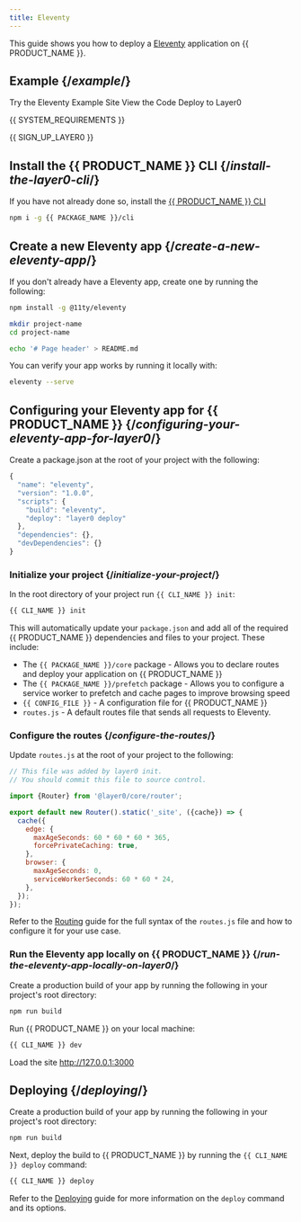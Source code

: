 ```yaml
---
title: Eleventy
---
```


This guide shows you how to deploy a [Eleventy](https://www.11ty.dev/) application on {{ PRODUCT_NAME }}.

## Example {/*example*/}

<ButtonLinksGroup>
  <ButtonLink
    variant="fill"
    type="default"
    href="https://layer0-docs-layer0-eleventy-example-default.layer0-limelight.link">
    Try the Eleventy Example Site
  </ButtonLink>
  <ButtonLink
    variant="stroke"
    type="code"
    withIcon={true}
    href="https://github.com/layer0-docs/layer0-eleventy-example">
    View the Code
  </ButtonLink>
  <ButtonLink
    variant="stroke"
    type="deploy"
    withIcon={true}
    href="https://app.layer0.co/deploy?button&deploy&repo=https://github.com/layer0-docs/layer0-eleventy-example">
    Deploy to Layer0
  </ButtonLink>
</ButtonLinksGroup>

{{ SYSTEM_REQUIREMENTS }}

{{ SIGN_UP_LAYER0 }}

## Install the {{ PRODUCT_NAME }} CLI {/*install-the-layer0-cli*/}

If you have not already done so, install the [{{ PRODUCT_NAME }} CLI](cli)

```bash
npm i -g {{ PACKAGE_NAME }}/cli
```

## Create a new Eleventy app {/*create-a-new-eleventy-app*/}

If you don't already have a Eleventy app, create one by running the following:

```bash
npm install -g @11ty/eleventy

mkdir project-name
cd project-name

echo '# Page header' > README.md
```

You can verify your app works by running it locally with:

```bash
eleventy --serve
```

## Configuring your Eleventy app for {{ PRODUCT_NAME }} {/*configuring-your-eleventy-app-for-layer0*/}

Create a package.json at the root of your project with the following:

```js
{
  "name": "eleventy",
  "version": "1.0.0",
  "scripts": {
    "build": "eleventy",
    "deploy": "layer0 deploy"
  },
  "dependencies": {},
  "devDependencies": {}
}
```

### Initialize your project {/*initialize-your-project*/}

In the root directory of your project run `{{ CLI_NAME }} init`:

```bash
{{ CLI_NAME }} init
```

This will automatically update your `package.json` and add all of the required {{ PRODUCT_NAME }} dependencies and files to your project. These include:

- The `{{ PACKAGE_NAME }}/core` package - Allows you to declare routes and deploy your application on {{ PRODUCT_NAME }}
- The `{{ PACKAGE_NAME }}/prefetch` package - Allows you to configure a service worker to prefetch and cache pages to improve browsing speed
- `{{ CONFIG_FILE }}` - A configuration file for {{ PRODUCT_NAME }}
- `routes.js` - A default routes file that sends all requests to Eleventy.

### Configure the routes {/*configure-the-routes*/}

Update `routes.js` at the root of your project to the following:

```js
// This file was added by layer0 init.
// You should commit this file to source control.

import {Router} from '@layer0/core/router';

export default new Router().static('_site', ({cache}) => {
  cache({
    edge: {
      maxAgeSeconds: 60 * 60 * 60 * 365,
      forcePrivateCaching: true,
    },
    browser: {
      maxAgeSeconds: 0,
      serviceWorkerSeconds: 60 * 60 * 24,
    },
  });
});
```

Refer to the [Routing](routing) guide for the full syntax of the `routes.js` file and how to configure it for your use case.

### Run the Eleventy app locally on {{ PRODUCT_NAME }} {/*run-the-eleventy-app-locally-on-layer0*/}

Create a production build of your app by running the following in your project's root directory:

```bash
npm run build
```

Run {{ PRODUCT_NAME }} on your local machine:

```bash
{{ CLI_NAME }} dev
```

Load the site http://127.0.0.1:3000

## Deploying {/*deploying*/}

Create a production build of your app by running the following in your project's root directory:

```bash
npm run build
```

Next, deploy the build to {{ PRODUCT_NAME }} by running the `{{ CLI_NAME }} deploy` command:

```bash
{{ CLI_NAME }} deploy
```

Refer to the [Deploying](deploying) guide for more information on the `deploy` command and its options.
